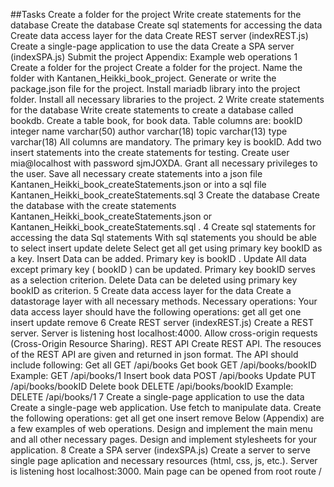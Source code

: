 ##Tasks
Create a folder for the project
Write create statements for the database
Create the database
Create sql statements for accessing the data
Create data access layer for the data
Create REST server (indexREST.js)
Create a single-page application to use the data
Create a SPA server (indexSPA.js)
Submit the project
Appendix: Example web operations
1 Create a folder for the project
Create a folder for the project. Name the folder with Kantanen_Heikki_book_project.
Generate or write the package.json file for the project.
Install mariadb library into the project folder.
Install all necessary libraries to the project.
2 Write create statements for the database
Write create statements to create a database called bookdb.
Create a table book, for book data. Table columns are:
bookID integer
name varchar(50)
author varchar(18)
topic varchar(13)
type varchar(18)
All columns are mandatory. The primary key is bookID.
Add two insert statements into the create statements for testing.
Create user mia@localhost with password sjmJOXDA. Grant all necessary privileges to the user.
Save all necessary create statements into a json file Kantanen_Heikki_book_createStatements.json or into a sql file Kantanen_Heikki_book_createStatements.sql
3 Create the database
Create the database with the create statements Kantanen_Heikki_book_createStatements.json or Kantanen_Heikki_book_createStatements.sql .
4 Create sql statements for accessing the data
Sql statements
With sql statements you should be able to
select
insert
update
delete
Select
get all
get using primary key bookID as a key.
Insert
Data can be added. Primary key is bookID .
Update
All data except primary key ( bookID ) can be updated. Primary key bookID serves as a selection criterion.
Delete
Data can be deleted using primary key bookID as criterion.
5 Create data access layer for the data
Create a datastorage layer with all necessary methods.
Necessary operations:
Your data access layer should have the following operations:
get all
get one
insert
update
remove
6 Create REST server (indexREST.js)
Create a REST server. Server is listening host localhost:4000. Allow cross-origin requests (Cross-Origin Resource Sharing).
REST API
Create REST API. The resouces of the REST API are given and returned in json format. The API should include following:
Get all
GET /api/books
Get book
GET /api/books/bookID
Example:
GET /api/books/1
Insert book data
POST /api/books
Update
PUT /api/books/bookID
Delete book
DELETE /api/books/bookID
Example:
DELETE /api/books/1
7 Create a single-page application to use the data
Create a single-page web application. Use fetch to manipulate data.
Create the following operations:
get all
get one
insert
remove
Below (Appendix) are a few examples of web operations. Design and implement the main menu and all other necessary pages.
Design and implement stylesheets for your application.
8 Create a SPA server (indexSPA.js)
Create a server to serve single page aplication and necessary resources (html, css, js, etc.). Server is listening host localhost:3000. Main page can be opened from root route /
